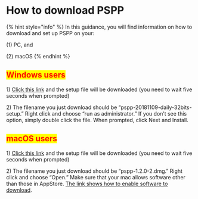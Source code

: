 # How to download PSPP

{% hint style="info" %}
In this guidance, you will find information on how to download and set up PSPP on your:

(1) PC, and

(2) macOS
{% endhint %}

## <mark style="color:red;">Windows users</mark>

1\)   [ Click this link](https://sourceforge.net/projects/pspp4windows/files/2018-11-09/pspp-20181109-daily-32bits-setup.exe/download) and the setup file will be downloaded (you need to wait five seconds when prompted)

2\)    The filename you just download should be “pspp-20181109-daily-32bits-setup.” Right click and choose “run as administrator.” If you don’t see this option, simply double click the file. When prompted, click Next and Install.

## <mark style="color:red;">macOS users</mark>

1\)   [ Click this link](https://www.hs-augsburg.de/~beckmanf/pspp/pspp-1.2.0-2.dmg) and the setup file will be downloaded (you need to wait five seconds when prompted)

2\)    The filename you just download should be “pspp-1.2.0-2.dmg.” Right click and choose “Open.” Make sure that your mac allows software other than those in AppStore. [The  link shows how to enable software to download](https://support.apple.com/en-us/HT202491).

